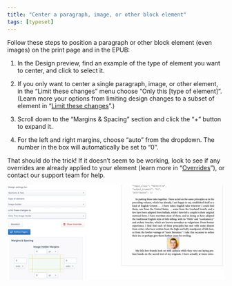 ```yaml
---
title: "Center a paragraph, image, or other block element"
tags: [typeset]
---
```

 
<html><body><section data-type="chapter" class="hsecchapter" data-hederis-type="hsecchapter" id="center-a-block" data-pi-attrs="id: center-a-block; data-tags: typeset;" role="doc-chapter" data-tags="typeset" data-author-name=" " data-book-title=" " title="Center a paragraph, image, or other block element"><p class="hblkp" data-hederis-type="hblkp" id="pgJcp1KGb">Follow these steps to position a paragraph or other block element (even images) on the print page and in the EPUB:</p><ol class="hwprnumlist" data-hederis-type="hwprnumlist" id="pvUjmA8EM"><li class="hblkoli" data-hederis-type="hblkoli" id="li2Knl6jvP"><p class="hblkoli" data-hederis-type="hblklip" id="pAR7BRjjp">In the Design preview, find an example of the type of element you want to center, and click to select it.</p></li><li class="hblkoli" data-hederis-type="hblkoli" id="li3jZ2s8RZ"><p class="hblkoli" data-hederis-type="hblklip" id="ps2SF9HVt">If you only want to center a single paragraph, image, or other element, in the &#8220;Limit these changes&#8221; menu choose &#8220;Only this [type of element]&#8221;. (Learn more your options from limiting design changes to a subset of element in &#8220;<a href="{% link _docs/selectors.md %}" class="hspana" data-hederis-type="hspana" id="phjK7ttpi">Limit these changes</a>&#8221;.)</p></li><li class="hblkoli" data-hederis-type="hblkoli" id="liJmpnKJCJ"><p class="hblkoli" data-hederis-type="hblklip" id="pC1dyfIm6">Scroll down to the &#8220;Margins &amp; Spacing&#8221; section and click the &#8220;+&#8221; button to expand it.</p></li><li class="hblkoli" data-hederis-type="hblkoli" id="liNlHJNey4"><p class="hblkoli" data-hederis-type="hblklip" id="pqiy0KAeP">For the left and right margins, choose &#8220;auto&#8221; from the dropdown. The number in the box will automatically be set to &#8220;0&#8221;.</p></li></ol><p class="hblkp" data-hederis-type="hblkp" id="phg00VWvr">That should do the trick! If it doesn&#8217;t seem to be working, look to see if any overrides are already applied to your element (learn more in &#8220;<a href="{% link _docs/design-settings-and-inheritance.md %}" class="hspana" data-hederis-type="hspana" id="prRATvI5q">Overrides</a>&#8221;), or contact our support team for help.</p><img data-hederis-type="hblkimg" class="hblkimg" id="pjiKENrc1" src="/images/centerblock1.png" data-img-src="/images/centerblock1.png"/></section></body></html>
